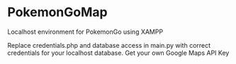 # PokemonGoMap
Localhost environment for PokemonGo using XAMPP

Replace credentials.php and database access in main.py with correct credentials for your localhost database.
Get your own Google Maps API Key

